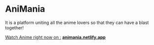 # AniMania

It is a platform uniting all the anime lovers so that they can have a blast together!

<u>Watch Anime right now on :</u> <strong><a href="https://animania.netlify.app">animania.netlify.app</a></strong>
